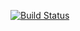 [![Build Status](https://app.travis-ci.com/linamandla96/avo_shopper.svg?branch=main)](https://app.travis-ci.com/linamandla96/avo_shopper)
